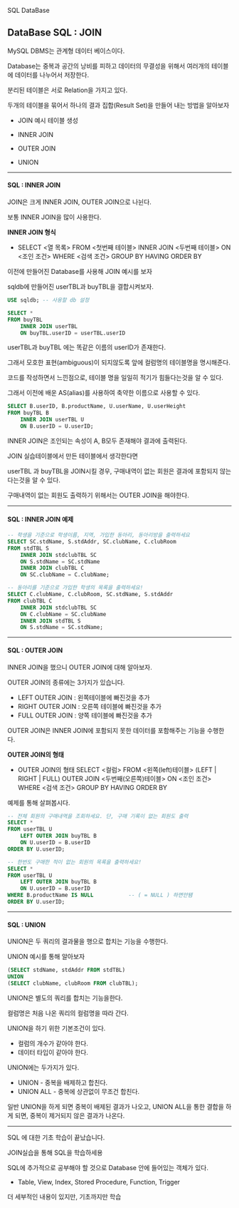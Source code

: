SQL DataBase

## DataBase SQL : JOIN

MySQL DBMS는 관계형 데이터 베이스이다.

Database는 중복과 공간의 낭비를 피하고 데이터의 무결성을 위해서 여러개의 테이블에 데이터를 나누어서 저장한다.

분리된 테이블은 서로 Relation을 가지고 있다.

두개의 테이블을 묶어서 하나의 결과 집합(Result Set)을 만들어 내는 방법을 알아보자



- JOIN 예시 테이블 생성

- INNER JOIN
- OUTER JOIN
- UNION



---



#### SQL : INNER JOIN

JOIN은 크게 INNER JOIN, OUTER JOIN으로 나뉜다.

보통 INNER JOIN을 많이 사용한다.



**INNER JOIN 형식**

- SELECT <열 목록>
  FROM <첫번째 테이블>
  	INNER JOIN <두번째 테이블>
      ON <조인 조건>
  WHERE <검색 조건>
  GROUP BY
  HAVING
  ORDER BY



이전에 만들어진 Database를 사용해 JOIN 예시를 보자

sqldb에 만들어진 userTBL과 buyTBL을 결합시켜보자.

```SQL
USE sqldb; -- 사용할 db 설정
```

```sql
SELECT *
FROM buyTBL
	INNER JOIN userTBL
    ON buyTBL.userID = userTBL.userID
```

userTBL과 buyTBL 에는 똑같은 이름의 userID가 존재한다.

그래서 모호한 표현(ambiguous)이 되지않도록 앞에 컬럼명의 테이블명을 명시해준다.



코드를 작성하면서 느낀점으로, 테이블 명을 일일히 적기가 힘들다는것을 알 수 있다.

그래서 이전에 배운 AS(alias)를 사용하여 축약한 이름으로 사용할 수 있다.

```sql
SELECT B.userID, B.productName, U.userName, U.userHeight
FROM buyTBL B
	INNER JOIN userTBL U
    ON B.userID = U.userID;
```



INNER JOIN은 조인되는 속성이 A, B모두 존재해야 결과에 출력된다.

JOIN 실습테이블에서 만든 테이블에서 생각한다면

userTBL 과 buyTBL을 JOIN시킬 경우, 구매내역이 없는 회원은 결과에 포함되지 않는다는것을 알 수 있다.

구매내역이 없는 회원도 출력하기 위해서는 OUTER JOIN을 해야한다.



---



#### SQL : INNER JOIN 예제

```SQL
-- 학생을 기준으로 학생이름, 지역, 가입한 동아리, 동아리방을 출력하세요
SELECT SC.stdName, S.stdAddr, SC.clubName, C.clubRoom
FROM stdTBL S
	INNER JOIN stdclubTBL SC
    ON S.stdName = SC.stdName
    INNER JOIN clubTBL C
    ON SC.clubName = C.clubName;
```

```SQL
-- 동아리를 기준으로 가입한 학생의 목록을 출력하세요!
SELECT C.clubName, C.clubRoom, SC.stdName, S.stdAddr
FROM clubTBL C
	INNER JOIN stdclubTBL SC
    ON C.clubName = SC.clubName
    INNER JOIN stdTBL S
    ON S.stdName = SC.stdName;
```



---



#### SQL : OUTER JOIN

INNER JOIN을 했으니 OUTER JOIN에 대해 알아보자.

OUTER JOIN의 종류에는 3가지가 있습니다.

- LEFT OUTER JOIN : 왼쪽테이블에 빠진것을 추가
- RIGHT OUTER JOIN : 오른쪽 테이블에 빠진것을 추가
- FULL OUTER JOIN : 양쪽 테이블에 빠진것을 추가

OUTER JOIN은 INNER JOIN에 포함되지 못한 데이터를 포함해주는 기능을 수행한다.



**OUTER JOIN의 형태**

- OUTER JOIN의 형태
  SELECT <컬럼>
  FROM <왼쪽(left)테이블>
  	(LEFT | RIGHT | FULL) OUTER JOIN <두번째(오른쪽)테이블>
      ON <조인 조건>
  WHERE <검색 조건>
  GROUP BY
  HAVING
  ORDER BY



예제를 통해 살펴봅시다.

```SQL
-- 전체 회원의 구매내역을 조회하세요. 단, 구매 기록이 없는 회원도 출력
SELECT *
FROM userTBL U
	LEFT OUTER JOIN buyTBL B
    ON U.userID = B.userID
ORDER BY U.userID;
```

```SQL
-- 한번도 구매한 적이 없는 회원의 목록을 출력하세요!
SELECT *
FROM userTBL U
	LEFT OUTER JOIN buyTBL B
    ON U.userID = B.userID
WHERE B.productName IS NULL           -- ( = NULL ) 하면안됌
ORDER BY U.userID;
```



---



#### SQL : UNION

UNION은 두 쿼리의 결과물을 행으로 합치는 기능을 수행한다.

UNION 예시를 통해 알아보자

```SQL
(SELECT stdName, stdAddr FROM stdTBL)
UNION
(SELECT clubName, clubRoom FROM clubTBL);
```



UNION은 별도의 쿼리를 합치는 기능을한다.

컬럼명은 처음 나온 쿼리의 컬럼명을 따라 간다.

UNION을 하기 위한 기본조건이 있다.

- 컬럼의 개수가 같아야 한다.
- 데이터 타입이 같아야 한다.



UNION에는 두가지가 있다.

- UNION - 중복을 배제하고 합친다.
- UNION ALL - 중복에 상관없이 무조건 합친다.

일반 UNION을 하게 되면 중복이 배제된 결과가 나오고, UNION ALL을 통한 결합을 하게 되면, 중복이 제거되지 않은 결과가 나온다.



---



SQL 에 대한 기초 학습이 끝났습니다.

JOIN실습을 통해 SQL을 학습하세용

SQL에 추가적으로 공부해야 할 것으로 Database 안에 들어있는 객체가 있다.

- Table, View, Index, Stored Procedure, Function, Trigger

더 세부적인 내용이 있지만, 기초까지만 학습





